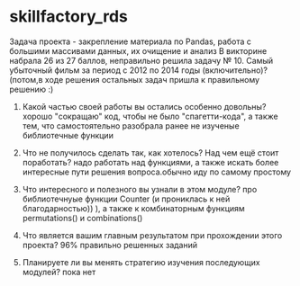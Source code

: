 # skillfactory_rds
Задача проекта - закрепление материала по Pandas, работа с большими массивами данных, их очищение и анализ
В викторине набрала 26 из 27 баллов, неправильно решила задачу № 10. Самый убыточный фильм за период с 2012 по 2014 годы (включительно)? (потом,в ходе решения остальных задач пришла к правильному решению :)
1. Какой частью своей работы вы остались особенно довольны? хорошо "сокращаю" код, чтобы не было "спагетти-кода", а также тем, что самостоятельно разобрала ранее не изученые библиотечные функции

2. Что не получилось сделать так, как хотелось? Над чем ещё стоит поработать? надо работать над функциями, а также искать более интересные пути решения вопроса.обычно иду по самому простому 

3. Что интересного и полезного вы узнали в этом модуле? про библиотечнуые функции Counter (и прониклась к ней благодарностью)) ), а также к комбинаторным функциям permutations() и combinations()

4. Что является вашим главным результатом при прохождении этого проекта? 96% правильно решенных заданий

5. Планируете ли вы менять стратегию изучения последующих модулей? пока нет
